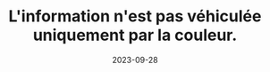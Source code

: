 ---
N: '176'
Rubrique: Présentation
title: L'information n'est pas véhiculée uniquement par la couleur. 
detail: L'information n'est pas véhiculée uniquement par la couleur. 
abstract: 
categories: [" Présentation"]
agrege: O4176-E056
opquast: '4 176'
indiceebook: '56'
description: "Règle n° 056"
weight:  056
actif: '1'
layout: rules
date: 2023-09-28
tags: ["", ""]
objectif: ["", ""]
Meo: [""]
Controle: ""
Author: ["Opquast"]
steps: ["", ""]
---